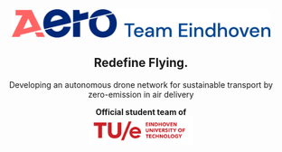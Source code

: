 <div align="center">
    <a href="https://aeroteameindhoven.nl">
        <img height="50px" src="../branding/aero/logoset/4x/HorizontalBlue@4x.png" alt="Aero Team Eindhoven"
            title="Aero Team Eindhoven Logo" />
    </a>
    <h2>Redefine Flying.</h2>
    <p>
        Developing an autonomous drone network for sustainable transport by zero-emission in air delivery
    </p>
    <footer>
        <b>Official student team of</b>
        <br />
        <a href="https://tue.nl/en">
            <img height="50px" alt="TU/e" src="../branding/tue/TUe-logo-descriptor-line-scarlet-rgb.png" />
        </a>
    </footer>
</div>
